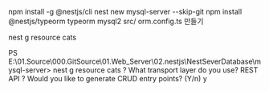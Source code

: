 npm install -g @nestjs/cli
nest new mysql-server --skip-git
npm install @nestjs/typeorm typeorm mysql2
src/ orm.config.ts 만들기

nest g resource cats

PS E:\01.Source\000.GitSource\01.Web_Server\02.nestjs\NestSeverDatabase\mysql-server> nest g resource cats
? What transport layer do you use? REST API
? Would you like to generate CRUD entry points? (Y/n) y


